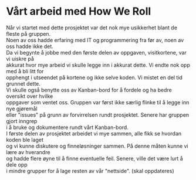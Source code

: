 # Vårt arbeid med How We Roll <br>
Når vi startet med dette prosjektet var det nok mye usikkerhet blant de fleste på gruppen.<br>
Noen av oss hadde erfaring med IT og programmering fra før av, noen av oss hadde ikke det. <br>
Da vi begynte å jobbe med den første delen av oppgaven, visitkortene, var vi uiskre på <br> 
akkurat hvor mye arbeid vi skulle legge inn i akkurat dette. Vi endte nok opp med å bli litt for <br> 
opphengt i utseendet på kortene og ikke selve koden. Vi mistet en del tid grunnet dette.
<br>
Vi skulle også benytte oss av Kanban-bord for å fordele og ha bedre oversikt over hvilke <br>
oppgaver som ventet oss. Gruppen var først ikke særlig flinke til å legge inn nye gjøremål <br>
eller "issues" på grunn av forvirrelsen rundt prosjektet. Senere har gruppen gjort inngrep <br>
i å bruke og dokumentere rundt vårt Kanban-bord. 
<br>
I første delen av prosjektet arbeidet vi mye sammen, alle fikk se hvordan koden ble laget <br>
og vi kunne diskutere og finneløsninger sammen. På denne måten kunne vi lære av hverandre <br>
og hadde flere øyne til å finne eventuelle feil. Senere, ville det være lurt å dele opp <br>
i mindre grupper for å lage resten av vår "nettside". (skal oppdateres)



